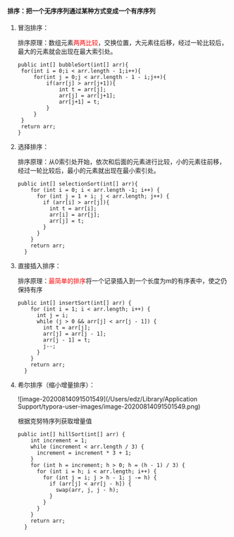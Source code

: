 #### 排序：把一个无序序列通过某种方式变成一个有序序列

1. 冒泡排序：

   排序原理：数组元素<font color=red>两两比较</font>，交换位置，大元素往后移，经过一轮比较后，最大的元素就会出现在最大索引处。

   ```
   public int[] bubbleSort(int[] arr){
   	for(int i = 0;i < arr.length - 1;i++){
   		for(int j = 0;j < arr.length - 1 - i;j++){
   			if(arr[j] > arr[j+1]){
   				int t = arr[j];
   				arr[j] = arr[j+1];
   				arr[j+1] = t;
   			}
   		}
   	}
   	return arr;
   } 
   ```

2. 选择排序：

   排序原理：从0索引处开始，依次和后面的元素进行比较，小的元素往前移，经过一轮比较后，最小的元素就出现在最小索引处。

   ```
   public int[] selectionSort(int[] arr){
       for (int i = 0; i < arr.length -1; i++) {
         for (int j = 1 + i; j < arr.length; j++) {
           if (arr[i] > arr[j]){
             int t = arr[i];
             arr[i] = arr[j];
             arr[j] = t;
           }
         }
       }
       return arr;
     }
   ```

3. 直接插入排序：

   排序原理：<font color=red>最简单的排序</font>将一个记录插入到一个长度为m的有序表中，使之仍保持有序

   ```
   public int[] insertSort(int[] arr) {
       for (int i = 1; i < arr.length; i++) {
         int j = i;
         while (j > 0 && arr[j] < arr[j - 1]) {
           int t = arr[j];
           arr[j] = arr[j - 1];
           arr[j - 1] = t;
           j--;
         }
       }
       return arr;
     }
   ```

4. 希尔排序（缩小增量排序）：

   ![image-20200814091501549](/Users/edz/Library/Application Support/typora-user-images/image-20200814091501549.png)

   根据克努特序列获取增量值

   ```
   public int[] hillSort(int[] arr) {
       int increment = 1;
       while (increment < arr.length / 3) {
         increment = increment * 3 + 1;
       }
       for (int h = increment; h > 0; h = (h - 1) / 3) {
         for (int i = h; i < arr.length; i++) {
           for (int j = i; j > h - 1; j -= h) {
             if (arr[j] < arr[j - h]) {
               swap(arr, j, j - h);
             }
           }
         }
       }
       return arr;
     }
   ```

   